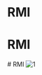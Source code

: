 # RMI
# RMI
#   R M I 
 
![1](https://github.com/ELHYANIIMANE/RMI/assets/125988825/c201f268-9459-4f3c-9ebf-0dfcd2a454c1)

